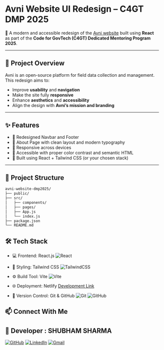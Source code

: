# Avni Website UI Redesign – C4GT DMP 2025

🚀 A modern and accessible redesign of the [Avni website](https://avniproject.org/) built using **React** as part of the **Code for GovTech (C4GT) Dedicated Mentoring Program 2025**.

---

## 🎯 Project Overview

Avni is an open-source platform for field data collection and management. This redesign aims to:

- Improve **usability** and **navigation**
- Make the site fully **responsive**
- Enhance **aesthetics** and **accessibility**
- Align the design with **Avni’s mission and branding**

---

## ✨ Features

- 🔹 Redesigned Navbar and Footer
- 🔹 About Page with clean layout and modern typography
- 🔹 Responsive across devices
- 🔹 Accessible with proper color contrast and semantic HTML
- 🔹 Built using React + Tailwind CSS (or your chosen stack)

---

## 📂 Project Structure

```bash
avni-website-dmp2025/
├── public/
├── src/
│   ├── components/
│   ├── pages/
│   ├── App.js
│   └── index.js
├── package.json
└── README.md
```
## 🛠️ Tech Stack

- 💻 Frontend: React.js ![React](https://img.shields.io/badge/React-20232A?style=for-the-badge&logo=react&logoColor=61DAFB)

- 🎨 Styling: Tailwind CSS  ![TailwindCSS](https://img.shields.io/badge/TailwindCSS-06B6D4?style=for-the-badge&logo=tailwindcss&logoColor=white)

- ⚙️ Build Tool: Vite ![Vite](https://img.shields.io/badge/Vite-646CFF?style=for-the-badge&logo=vite&logoColor=white)

- 🌐 Deployment: Netlify [Development Link](https://avni-website-dmp2025-byshubham.netlify.app/)

- 🧪 Version Control: Git & GitHub  ![Git](https://img.shields.io/badge/Git-F05032?style=for-the-badge&logo=git&logoColor=white)  ![GitHub](https://img.shields.io/badge/GitHub-181717?style=for-the-badge&logo=github&logoColor=white)

## 📫 Connect With Me
 ## 👤 Developer : SHUBHAM SHARMA
 
[![GitHub](https://img.shields.io/badge/GitHub-181717?style=for-the-badge&logo=github&logoColor=white)](https://github.com/Shubhamsharma2002)  [![LinkedIn](https://img.shields.io/badge/LinkedIn-0A66C2?style=for-the-badge&logo=linkedin&logoColor=white)](https://www.linkedin.com/in/shubhamsharma2026/)   [![Gmail](https://img.shields.io/badge/Gmail-D14836?style=for-the-badge&logo=gmail&logoColor=white)](mailto:shubhamjii2002@gmail.com)
